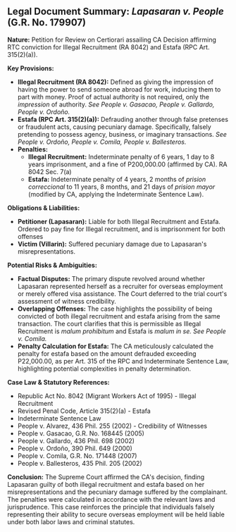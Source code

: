 ## Legal Document Summary: *Lapasaran v. People* (G.R. No. 179907)

**Nature:** Petition for Review on Certiorari assailing CA Decision affirming RTC conviction for Illegal Recruitment (RA 8042) and Estafa (RPC Art. 315(2)(a)).

**Key Provisions:**

*   **Illegal Recruitment (RA 8042):** Defined as giving the impression of having the power to send someone abroad for work, inducing them to part with money. Proof of actual authority is not required, only the *impression* of authority. *See People v. Gasacao, People v. Gallardo, People v. Ordoño.*
*   **Estafa (RPC Art. 315(2)(a)):** Defrauding another through false pretenses or fraudulent acts, causing pecuniary damage. Specifically, falsely pretending to possess agency, business, or imaginary transactions. *See People v. Ordoño, People v. Comila, People v. Ballesteros.*
*   **Penalties:**
    *   **Illegal Recruitment:** Indeterminate penalty of 6 years, 1 day to 8 years imprisonment, and a fine of P200,000.00 (affirmed by CA). RA 8042 Sec. 7(a)
    *   **Estafa:** Indeterminate penalty of 4 years, 2 months of *prision correccional* to 11 years, 8 months, and 21 days of *prision mayor* (modified by CA, applying the Indeterminate Sentence Law).

**Obligations & Liabilities:**

*   **Petitioner (Lapasaran):** Liable for both Illegal Recruitment and Estafa. Ordered to pay fine for Illegal recruitment, and is imprisonment for both offenses
*   **Victim (Villarin):** Suffered pecuniary damage due to Lapasaran's misrepresentations.

**Potential Risks & Ambiguities:**

*   **Factual Disputes:** The primary dispute revolved around whether Lapasaran represented herself as a recruiter for overseas employment or merely offered visa assistance. The Court deferred to the trial court's assessment of witness credibility.
*   **Overlapping Offenses:** The case highlights the possibility of being convicted of both illegal recruitment and estafa arising from the same transaction. The court clarifies that this is permissible as Illegal Recruitment is *malum prohibitum* and Estafa is *malum in se.* *See People v. Comila.*
*   **Penalty Calculation for Estafa:** The CA meticulously calculated the penalty for estafa based on the amount defrauded exceeding P22,000.00, as per Art. 315 of the RPC and Indeterminate Sentence Law, highlighting potential complexities in penalty determination.

**Case Law & Statutory References:**

*   Republic Act No. 8042 (Migrant Workers Act of 1995) - Illegal Recruitment
*   Revised Penal Code, Article 315(2)(a) - Estafa
*   Indeterminate Sentence Law
*   People v. Alvarez, 436 Phil. 255 (2002) - Credibility of Witnesses
*   People v. Gasacao, G.R. No. 168445 (2005)
*   People v. Gallardo, 436 Phil. 698 (2002)
*   People v. Ordoño, 390 Phil. 649 (2000)
*   People v. Comila, G.R. No. 171448 (2007)
*   People v. Ballesteros, 435 Phil. 205 (2002)

**Conclusion:** The Supreme Court affirmed the CA's decision, finding Lapasaran guilty of both illegal recruitment and estafa based on her misrepresentations and the pecuniary damage suffered by the complainant. The penalties were calculated in accordance with the relevant laws and jurisprudence. This case reinforces the principle that individuals falsely representing their ability to secure overseas employment will be held liable under both labor laws and criminal statutes.
